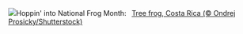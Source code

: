 ![](https://www.bing.com/th?id=OHR.TicanFrog_EN-US3006346741_UHD.jpg&w=1000)Hoppin' into National Frog Month:&nbsp;&ensp;[Tree frog, Costa Rica (© Ondrej Prosicky/Shutterstock)](https://www.bing.com/th?id=OHR.TicanFrog_EN-US3006346741_UHD.jpg)
<br><br/>
